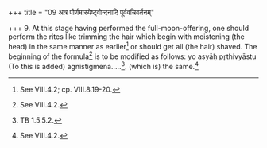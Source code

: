 +++
title = "09 अत्र पौर्णमास्येष्ट्वोन्दनादि पूर्ववन्निवर्तनम्"

+++
9. At this stage having performed the full-moon-offering, one should perform the rites like trimming the hair which begin with moistening (the head) in the same manner as earlier[^1] or should get all (the hair) shaved. The beginning of the formula[^2] is to be modified as follows: yo asyāḥ pr̥thivyāstu (To this is added) agnistigmena.....[^4]. (which is) the same.[^5]   

[^1]: See VIII.4.2; cp. VIII.8.19-20.  

[^2]: See VIII.4.2.  

[^3]: TB 1.5.5.4.  

[^4]: TB 1.5.5.2.  

[^5]: See VIII.4.2.  
